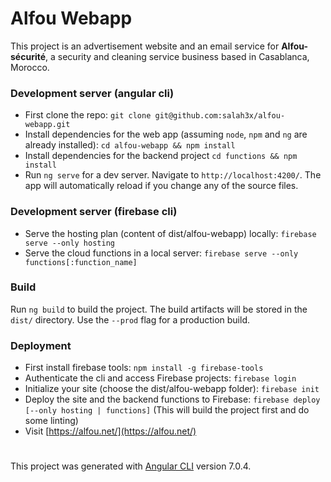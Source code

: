 # Alfou Webapp

This project is an advertisement website and an email service for **Alfou-sécurité**, a security and cleaning service business based in Casablanca, Morocco.

### Development server (angular cli)

- First clone the repo: `git clone git@github.com:salah3x/alfou-webapp.git` 
- Install dependencies for the web app (assuming `node`, `npm` and `ng` are already installed): `cd alfou-webapp && npm install`
- Install dependencies for the backend project `cd functions && npm install`
- Run `ng serve` for a dev server. Navigate to `http://localhost:4200/`. The app will automatically reload if you change any of the source files.

### Development server (firebase cli)

- Serve the hosting plan (content of dist/alfou-webapp) locally: `firebase serve --only hosting`
- Serve the cloud functions in a local server: `firebase serve --only functions[:function_name]`

### Build

Run `ng build` to build the project. The build artifacts will be stored in the `dist/` directory. Use the `--prod` flag for a production build.

### Deployment

- First install firebase tools: `npm install -g firebase-tools`
- Authenticate the cli and access Firebase projects: `firebase login`
- Initialize your site (choose the dist/alfou-webapp folder): `firebase init`
- Deploy the site and the backend functions to Firebase: `firebase deploy [--only hosting | functions]`
(This will build the project first and do some linting)
- Visit [https://alfou.net/](https://alfou.net/)

#

This project was generated with [Angular CLI](https://github.com/angular/angular-cli) version 7.0.4.

